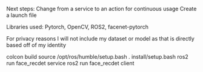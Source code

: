 Next steps:
Change from a service to an action for continuous usage
Create a launch file


Libraries used: Pytorch, OpenCV, ROS2, facenet-pytorch


For privacy reasons I will not include my dataset or model as that is directly based off of my identity

colcon build
source /opt/ros/humble/setup.bash
. install/setup.bash
ros2 run face_recdet service
ros2 run face_recdet client